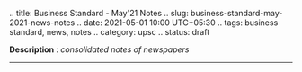 .. title: Business Standard - May'21  Notes
.. slug: business-standard-may-2021-news-notes
.. date: 2021-05-01 10:00 UTC+05:30
.. tags: business standard, news, notes
.. category: upsc
.. status: draft

**Description** : *consolidated notes of newspapers*

***
<!-- TEASER_END -->